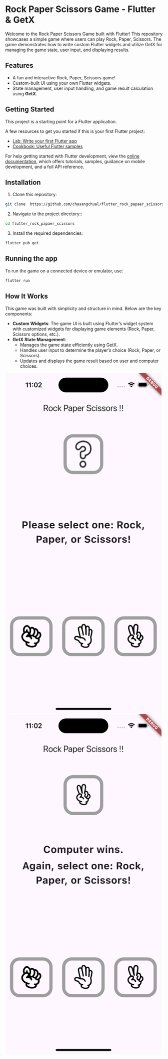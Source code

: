 # Rock Paper Scissors Game - Flutter & GetX

Welcome to the Rock Paper Scissors Game built with Flutter! This repository showcases a simple game where users can play Rock, Paper, Scissors. 
The game demonstrates how to write custom Flutter widgets and utilize GetX for managing the game state, user input, and displaying results.


## Features
- A fun and interactive Rock, Paper, Scissors game!
- Custom-built UI using your own Flutter widgets.
- State management, user input handling, and game result calculation using **GetX**.

## Getting Started

This project is a starting point for a Flutter application.

A few resources to get you started if this is your first Flutter project:

- [Lab: Write your first Flutter app](https://docs.flutter.dev/get-started/codelab)
- [Cookbook: Useful Flutter samples](https://docs.flutter.dev/cookbook)

For help getting started with Flutter development, view the
[online documentation](https://docs.flutter.dev/), which offers tutorials,
samples, guidance on mobile development, and a full API reference.

## Installation
1. Clone this repository:
```bash
git clone  https://github.com/chasangchual/flutter_rock_papaer_scissors.git
```
2. Navigate to the project directory::
```bash
cd flutter_rock_papaer_scissors
```
3. Install the required dependencies:
```bash
flutter pub get
```
## Running the app 
To run the game on a connected device or emulator, use:
```bash
flutter run
```

## How It Works

This game was built with simplicity and structure in mind. Below are the key components:
- **Custom Widgets**: The game UI is built using Flutter’s widget system with customized widgets for displaying game elements (Rock, Paper, Scissors options, etc.).
- **GetX State Management**:
  - Manages the game state efficiently using GetX.
  - Handles user input to determine the player’s choice (Rock, Paper, or Scissors).
  - Updates and displays the game result based on user and computer choices.

<img src="https://github.com/chasangchual/flutter_rock_papaer_scissors/blob/main/docs/ready-screen-capture.png" alt="Home View" width="500" />
<img src="https://github.com/chasangchual/flutter_rock_papaer_scissors/blob/main/docs/play-screen-capture.png" alt="Home View" width="500" />

